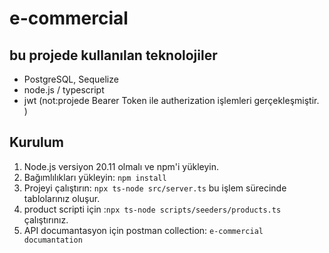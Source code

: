 # e-commercial

## bu projede kullanılan teknolojiler

- PostgreSQL, Sequelize
- node.js / typescript
- jwt (not:projede Bearer Token ile autherization işlemleri gerçekleşmiştir. )

## Kurulum

1. Node.js versiyon 20.11 olmalı ve npm'i yükleyin.
2. Bağımlılıkları yükleyin: `npm install`
3. Projeyi çalıştırın: `npx ts-node src/server.ts` bu işlem sürecinde tablolarınız oluşur.
4. product scripti için :`npx ts-node scripts/seeders/products.ts` çalıştırınız.
5. API documantasyon için postman collection: `e-commercial documantation`
